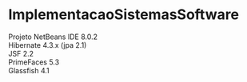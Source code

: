 # ImplementacaoSistemasSoftware

Projeto NetBeans IDE 8.0.2 <br>
Hibernate 4.3.x (jpa 2.1) <br>
JSF 2.2 <br>
PrimeFaces 5.3 <br>
Glassfish 4.1 <br>
